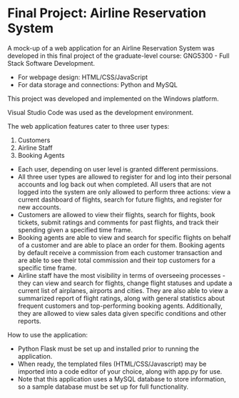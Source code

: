 # Final Project: Airline Reservation System

A mock-up of a web application for an Airline Reservation System was developed in this final project of the graduate-level course: GNG5300 - Full Stack Software Development.

* For webpage design: HTML/CSS/JavaScript  
* For data storage and connections: Python and MySQL

This project was developed and implemented on the Windows platform. 

Visual Studio Code was used as the development environment.

The web application features cater to three user types: 
  1.	Customers
  2.	Airline Staff 
  3.	Booking Agents
  

*	Each user, depending on user level is granted different permissions. 
*	All three user types are allowed to register for and log into their personal accounts and log back out when completed. All users that are not logged into the system are only allowed to perform three actions: view a current dashboard of flights, search for future flights, and register for new accounts. 
*	Customers are allowed to view their flights, search for flights, book tickets, submit ratings and comments for past flights, and track their spending given a specified time frame. 
*	Booking agents are able to view and search for specific flights on behalf of a customer and are able to place an order for them. Booking agents by default receive a commission from each customer transaction and are able to see their total commission and their top customers for a specific time frame. 
*	Airline staff have the most visibility in terms of overseeing processes - they can view and search for flights, change flight statuses and update a current list of airplanes, airports and cities. They are also able to view a summarized report of flight ratings, along with general statistics about frequent customers and top-performing booking agents. Additionally, they are allowed to view sales data given specific conditions and other reports. 

How to use the application: 
*	Python Flask must be set up and installed prior to running the application. 
*	When ready, the templated files (HTML/CSS/Javascript) may be imported into a code editor of your choice, along with app.py for use. 
*	Note that this application uses a MySQL database to store information, so a sample database must be set up for full functionality.

 
